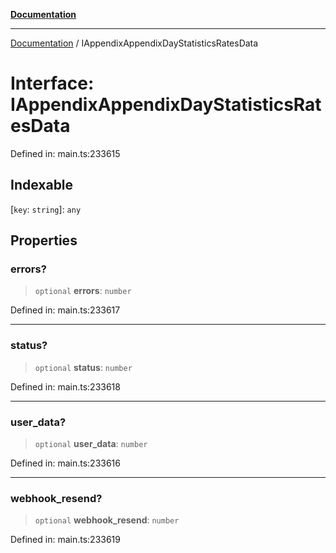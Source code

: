 [**Documentation**](../README.md)

***

[Documentation](../README.md) / IAppendixAppendixDayStatisticsRatesData

# Interface: IAppendixAppendixDayStatisticsRatesData

Defined in: main.ts:233615

## Indexable

\[`key`: `string`\]: `any`

## Properties

### errors?

> `optional` **errors**: `number`

Defined in: main.ts:233617

***

### status?

> `optional` **status**: `number`

Defined in: main.ts:233618

***

### user\_data?

> `optional` **user\_data**: `number`

Defined in: main.ts:233616

***

### webhook\_resend?

> `optional` **webhook\_resend**: `number`

Defined in: main.ts:233619
